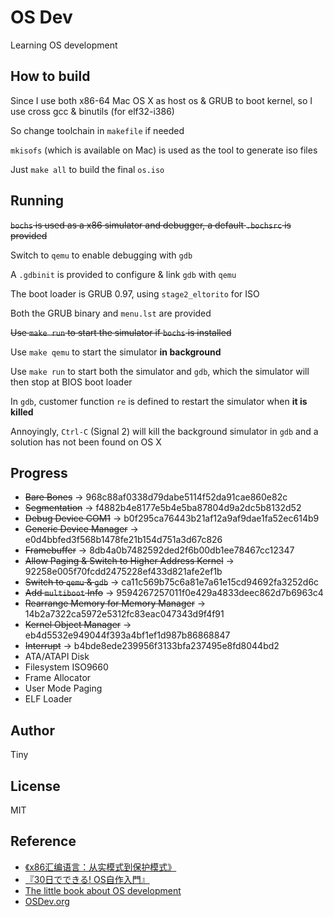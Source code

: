 # OS Dev #

Learning OS development

## How to build ##

Since I use both x86-64 Mac OS X as host os & GRUB to boot kernel, so I use cross gcc & binutils (for elf32-i386)

So change toolchain in `makefile` if needed

`mkisofs` (which is available on Mac) is used as the tool to generate iso files

Just `make all` to build the final `os.iso`

## Running ##

~~`bochs` is used as a x86 simulator and debugger, a default `.bochsrc` is provided~~

Switch to `qemu` to enable debugging with `gdb`

A `.gdbinit` is provided to configure & link `gdb` with `qemu`

The boot loader is GRUB 0.97, using `stage2_eltorito` for ISO

Both the GRUB binary and `menu.lst` are provided

~~Use `make run` to start the simulator if `bochs` is installed~~

Use `make qemu` to start the simulator __in background__

Use `make run` to start both the simulator and `gdb`, which the simulator will then stop at BIOS boot loader

In `gdb`, customer function `re` is defined to restart the simulator when __it is killed__

Annoyingly, `Ctrl-C` (Signal 2) will kill the background simulator in `gdb` and a solution has not been found on OS X

## Progress ##

- ~~Bare Bones~~ -> 968c88af0338d79dabe5114f52da91cae860e82c
- ~~Segmentation~~ -> f4882b4e8177e5b4e5ba87804d9a2dc5b8132d52
- ~~Debug Device COM1~~ -> b0f295ca76443b21af12a9af9dae1fa52ec614b9
- ~~Generic Device Manager~~ -> e0d4bbfed3f568b1478fe21b154d751a3d67c826
- ~~Framebuffer~~ -> 8db4a0b7482592ded2f6b00db1ee78467cc12347
- ~~Allow Paging & Switch to Higher Address Kernel~~ -> 92258e005f70fcdd2475228ef433d821afe2ef1b
- ~~Switch to `qemu` & `gdb`~~ -> ca11c569b75c6a81e7a61e15cd94692fa3252d6c
- ~~Add `multiboot` Info~~ -> 9594267257011f0e429a4833deec862d7b6963c4
- ~~Rearrange Memory for Memory Manager~~ -> 14b2a7322ca5972e5312fc83eac047343d9f4f91
- ~~Kernel Object Manager~~ -> eb4d5532e949044f393a4bf1ef1d987b86868847
- ~~Interrupt~~ -> b4bde8ede239956f3133bfa237495e8fd8044bd2
- ATA/ATAPI Disk
- Filesystem ISO9660
- Frame Allocator
- User Mode Paging
- ELF Loader

## Author ##

Tiny

## License ##

MIT

## Reference ##

- [《x86汇编语言：从实模式到保护模式》](https://www.amazon.cn/dp/B00AR0ZSVO/)
- [『30日でできる! OS自作入門』](https://www.amazon.co.jp/dp/4839919844)
- [The little book about OS development](https://littleosbook.github.io/)
- [OSDev.org](http://www.osdev.org/)
